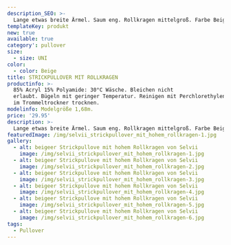 ```yaml
---
description_SEO: >-
  Lange etwas breite Ärmel. Saum eng. Rollkragen mittelgroß. Farbe Beige. 
templateKey: produkt
new: true
available: true
category': pullover
size:
  - size: UNI
color:
  - color: Beige
title: STRICKPULLOVER MIT ROLLKRAGEN
productinfo: >-
  85% Acryl 15% Polyamide: 30°C Wäsche. Bleichen nicht
  erlaubt. Bügeln mit geringer Temperatur. Reinigen mit Perchlorethylen. Nicht
  im Trommeltrockner trocknen.
modelinfo: Modelgröße 1,68m.
price: '29.95'
description: >-
  Lange etwas breite Ärmel. Saum eng. Rollkragen mittelgroß. Farbe Beige. 
featuredImage: /img/selvii_strickpullover_mit_hohem_rollkragen-1.jpg
gallery:
  - alt: beigeer Strickpullove mit hohem Rollkragen von Selvii
    image: /img/selvii_strickpullover_mit_hohem_rollkragen-1.jpg
  - alt: beigeer Strickpullove mit hohem Rollkragen von Selvii
    image: /img/selvii_strickpullover_mit_hohem_rollkragen-2.jpg
  - alt: beigeer Strickpullove mit hohem Rollkragen von Selvii
    image: /img/selvii_strickpullover_mit_hohem_rollkragen-3.jpg
  - alt: beigeer Strickpullove mit hohem Rollkragen von Selvii
    image: /img/selvii_strickpullover_mit_hohem_rollkragen-4.jpg
  - alt: beigeer Strickpullove mit hohem Rollkragen von Selvii
    image: /img/selvii_strickpullover_mit_hohem_rollkragen-5.jpg
  - alt: beigeer Strickpullove mit hohem Rollkragen von Selvii
    image: /img/selvii_strickpullover_mit_hohem_rollkragen-6.jpg
tags:
  - Pullover
---
```


